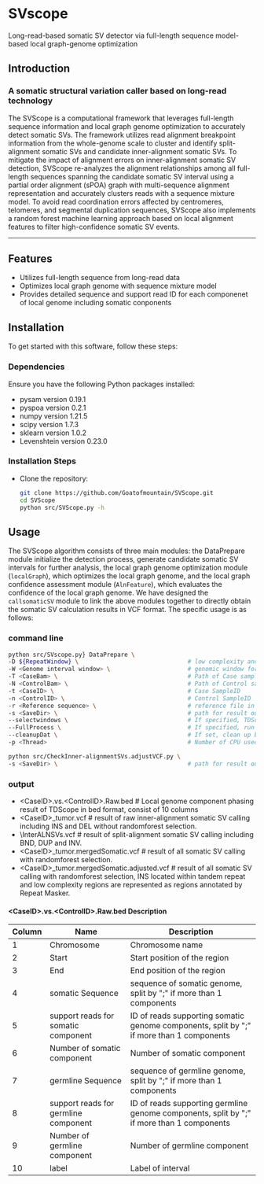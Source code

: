# SVscope
Long-read-based somatic SV detector via full-length sequence model-based local graph-genome optimization
## Introduction
### A somatic structural variation caller based on long-read technology
The SVScope is a computational framework that leverages full-length sequence information and local graph genome optimization to accurately detect somatic SVs. The framework utilizes read alignment breakpoint information from the whole-genome scale to cluster and identify split-alignment somatic SVs and candidate inner-alignment somatic SVs. To mitigate the impact of alignment errors on inner-alignment somatic SV detection, SVScope re-analyzes the alignment relationships among all full-length sequences spanning the candidate somatic SV interval using a partial order alignment (sPOA) graph with multi-sequence alignment representation and accurately clusters reads with a sequence mixture model. To avoid read coordination errors affected by centromeres, telomeres, and segmental duplication sequences, SVScope also implements a random forest machine learning approach based on local alignment features to filter high-confidence somatic SV events. 

---
## Features
- Utilizes full-length sequence from long-read data
- Optimizes local graph genome with sequence mixture model 
- Provides detailed sequence and support read ID for each componenet of local genome including somatic conponents

## Installation
To get started with this software, follow these steps:

### Dependencies
Ensure you have the following Python packages installed:
- pysam version 0.19.1
- pyspoa version 0.2.1
- numpy version 1.21.5
- scipy version 1.7.3
- sklearn version 1.0.2
- Levenshtein version 0.23.0

### Installation Steps
- Clone the repository:
   ```bash
   git clone https://github.com/Goatofmountain/SVScope.git
   cd SVScope
   python src/SVScope.py -h 
   ```

## Usage
The SVScope algorithm consists of three main modules: the DataPrepare module initialize the detection process, generate candidate somatic SV intervals for further analysis, the local graph genome optimization module (`localGraph`), which optimizes the local graph genome, and the local graph confidence assessment module (`AlnFeature`), which evaluates the confidence of the local graph genome. We have designed the `callsomaticSV` module to link the above modules together to directly obtain the somatic SV calculation results in VCF format. The specific usage is as follows:
### command line
```bash
python src/SVscope.py} DataPrepare \ 
-D ${RepeatWindow} \                               # low complexity and tandem repeat window annotated by RepeatMasker, by default: SVScope/doc/hg38.RepeatMasker.TD.Low.mainChr.sort.bed
-W <Genome interval window> \                      # genomic window for normalization by default 10kb window, by default: SVScope/doc/hg38_mainChr.10kb.window.bed
-T <CaseBam> \                                     # Path of Case sample long-read data alignment data in bam format, we recommand to use minimap2.22 for reads alignment.
-N <ControlBam> \                                  # Path of Control sample long-read data alignment data in bam format, we recommand to use minimap2.22 for reads alignment.
-t <CaseID> \                                      # Case SampleID 
-n <ControlID> \                                   # Control SampleID
-r <Reference sequence> \                          # reference file in fasta format 
-s <SaveDir> \                                     # path for result output
--selectwindows \                                  # If specified, TDScope will run windowselection process. Once saveData set True, this parameter should be specified first. Default: False
--FullProcess \                                    # If specified, run TDScope process after window selection
--cleanupDat \                                     # If set, clean up bed.gz and sqlite files for space, by default False
-p <Thread>                                        # Number of CPU used for calculation

python src/CheckInner-alignmentSVs.adjustVCF.py \
-s <SaveDir> \                                     # path for result output
```
### output
- \<CaseID\>.vs.\<ControlID\>.Raw.bed             # Local genome component phasing result of TDScope in bed format, consist of 10 columns
- \<CaseID\>_tumor.vcf                            # result of raw inner-alignment somatic SV calling including INS and DEL without randomforest selection.
- \InterALNSVs.vcf                                # result of split-alignment somatic SV calling including BND, DUP and INV.
- \<CaseID>_tumor.mergedSomatic.vcf               # result of all somatic SV calling with randomforest selection.
- \<CaseID>_tumor.mergedSomatic.adjusted.vcf      # result of all somatic SV calling with randomforest selection, INS located within tandem repeat and low complexity regions are represented as regions annotated by Repeat Masker.


#### \<CaseID\>.vs.\<ControlID\>.Raw.bed Description
| Column | Name | Description |
|--------|------|-------------|
| 1      | Chromosome | Chromosome name |
| 2      | Start | Start position of the region |
| 3      | End | End position of the region |
| 4      | somatic Sequence | sequence of somatic genome, split by ";" if more than 1 components |
| 5      | support reads for somatic component | ID of reads supporting somatic genome components, split by ";" if more than 1 components |
| 6      | Number of somatic component | Number of somatic component |
| 7      | germline Sequence | sequence of germline genome, split by ";" if more than 1 components |
| 8      | support reads for germline component | ID of reads supporting germline genome components, split by ";" if more than 1 components |
| 9      | Number of germline component | Number of germline component |
| 10     | label | Label of interval |

